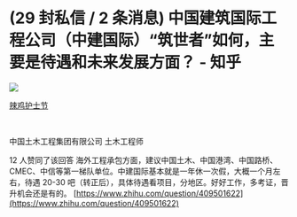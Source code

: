 # (29 封私信 / 2 条消息) 中国建筑国际工程公司（中建国际）“筑世者”如何，主要是待遇和未来发展方面？ - 知乎
[![](https://pic3.zhimg.com/v2-b964ff15fb0f5e270e30c6b3108068b7_xs.jpg?source=1940ef5c)
](//www.zhihu.com/people/la-ji-hu-shi-jie)

[辣鸡护士节](//www.zhihu.com/people/la-ji-hu-shi-jie)

[​](https://www.zhihu.com/question/48510028)

中国土木工程集团有限公司 土木工程师

12 人赞同了该回答
海外工程承包方面，建议中国土木、中国港湾、中国路桥、CMEC、中信等第一梯队单位。中建国际基本就是一年休一次假，大概一个月左右，待遇 20-30 吧（转正后），具体待遇看项目，分地区。好好工作，多考证，晋升机会还是有的。 
 [https://www.zhihu.com/question/409501622](https://www.zhihu.com/question/409501622)

